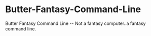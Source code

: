 # Butter-Fantasy-Command-Line
Butter Fantasy Command Line -- Not a fantasy computer..a fantasy command line.
